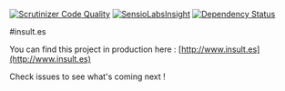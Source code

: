 [![Scrutinizer Code Quality](https://scrutinizer-ci.com/g/Cryde/insult.es/badges/quality-score.png?b=master)](https://scrutinizer-ci.com/g/Cryde/insult.es/?branch=master)  [![SensioLabsInsight](https://insight.sensiolabs.com/projects/f383893e-7e62-4f06-809d-91ffbe61b4ad/mini.png)](https://insight.sensiolabs.com/projects/f383893e-7e62-4f06-809d-91ffbe61b4ad) [![Dependency Status](https://gemnasium.com/badges/github.com/Cryde/insult.es.svg)](https://gemnasium.com/github.com/Cryde/insult.es)

#insult.es

You can find this project in production here : [http://www.insult.es](http://www.insult.es)


Check issues to see what's coming next !
